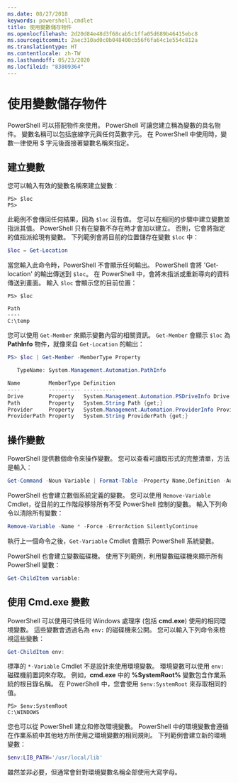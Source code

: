 ```yaml
---
ms.date: 08/27/2018
keywords: powershell,cmdlet
title: 使用變數儲存物件
ms.openlocfilehash: 2d20d84e48d3f68cab5c1ffa05d689b46415ebc8
ms.sourcegitcommit: 2aec310ad0c0b048400cb56f6fa64c1e554c812a
ms.translationtype: HT
ms.contentlocale: zh-TW
ms.lasthandoff: 05/23/2020
ms.locfileid: "83809364"
---
```

# <a name="using-variables-to-store-objects"></a>使用變數儲存物件

PowerShell 可以搭配物件來使用。 PowerShell 可讓您建立稱為變數的具名物件。
變數名稱可以包括底線字元與任何英數字元。 在 PowerShell 中使用時，變數一律使用 \$ 字元後面接著變數名稱來指定。

## <a name="creating-a-variable"></a>建立變數

您可以輸入有效的變數名稱來建立變數︰

```
PS> $loc
PS>
```

此範例不會傳回任何結果，因為 `$loc` 沒有值。 您可以在相同的步驟中建立變數並指派其值。 PowerShell 只有在變數不存在時才會加以建立。
否則，它會將指定的值指派給現有變數。 下列範例會將目前的位置儲存在變數 `$loc` 中：

```powershell
$loc = Get-Location
```

當您輸入此命令時，PowerShell 不會顯示任何輸出。 PowerShell 會將 'Get-location' 的輸出傳送到 `$loc`。 在 PowerShell 中，會將未指派或重新導向的資料傳送到畫面。 輸入 `$loc` 會顯示您的目前位置：

```
PS> $loc

Path
----
C:\temp
```

您可以使用 `Get-Member` 來顯示變數內容的相關資訊。 `Get-Member` 會顯示 `$loc` 為 **PathInfo** 物件，就像來自 `Get-Location` 的輸出：

```powershell
PS> $loc | Get-Member -MemberType Property

   TypeName: System.Management.Automation.PathInfo

Name         MemberType Definition
----         ---------- ----------
Drive        Property   System.Management.Automation.PSDriveInfo Drive {get;}
Path         Property   System.String Path {get;}
Provider     Property   System.Management.Automation.ProviderInfo Provider {...
ProviderPath Property   System.String ProviderPath {get;}
```

## <a name="manipulating-variables"></a>操作變數

PowerShell 提供數個命令來操作變數。 您可以查看可讀取形式的完整清單，方法是輸入︰

```powershell
Get-Command -Noun Variable | Format-Table -Property Name,Definition -AutoSize -Wrap
```

PowerShell 也會建立數個系統定義的變數。 您可以使用 `Remove-Variable` Cmdlet，從目前的工作階段移除所有不受 PowerShell 控制的變數。 輸入下列命令以清除所有變數：

```powershell
Remove-Variable -Name * -Force -ErrorAction SilentlyContinue
```

執行上一個命令之後，`Get-Variable` Cmdlet 會顯示 PowerShell 系統變數。

PowerShell 也會建立變數磁碟機。 使用下列範例，利用變數磁碟機來顯示所有 PowerShell 變數：

```powershell
Get-ChildItem variable:
```

## <a name="using-cmdexe-variables"></a>使用 Cmd.exe 變數

PowerShell 可以使用可供任何 Windows 處理序 (包括 **cmd.exe**) 使用的相同環境變數。 這些變數會透過名為 `env:` 的磁碟機來公開。 您可以輸入下列命令來檢視這些變數：

```powershell
Get-ChildItem env:
```

標準的 `*-Variable` Cmdlet 不是設計來使用環境變數。 環境變數可以使用 `env:` 磁碟機前置詞來存取。 例如，**cmd.exe** 中的 **%SystemRoot%** 變數包含作業系統的根目錄名稱。 在 PowerShell 中，您會使用 `$env:SystemRoot` 來存取相同的值。

```
PS> $env:SystemRoot
C:\WINDOWS
```

您也可以從 PowerShell 建立和修改環境變數。 PowerShell 中的環境變數會遵循在作業系統中其他地方所使用之環境變數的相同規則。 下列範例會建立新的環境變數：

```powershell
$env:LIB_PATH='/usr/local/lib'
```

雖然並非必要，但通常會針對環境變數名稱全部使用大寫字母。
